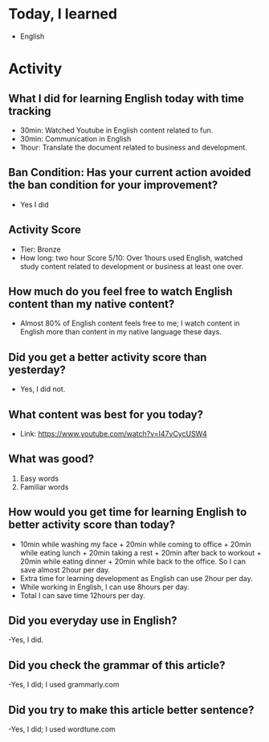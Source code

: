 # Today, I learned 
- English

# Activity
## What I did for learning English today with time tracking
- 30min: Watched Youtube in English content related to fun.
- 30min: Communication in English
- 1hour: Translate the document related to business and development.
 
## Ban Condition: Has your current action avoided the ban condition for your improvement?
- Yes I did

## Activity Score
- Tier: Bronze
- How long: two hour
Score 5/10: Over 1hours used English, watched study content related to development or business at least one over.

## How much do you feel free to watch English content than my native content?
- Almost 80% of English content feels free to me; I watch content in English more than content in my native language these days.

## Did you get a better activity score than yesterday?
- Yes, I did not.

## What content was best for you today?
- Link: https://www.youtube.com/watch?v=I47vCycUSW4

## What was good?
1. Easy words
2. Familiar words

## How would you get time for learning English to better activity score than today?
- 10min while washing my face + 20min while coming to office + 20min while eating lunch + 20min taking a rest + 20min after back to workout + 20min while eating dinner + 20min while back to the office. So I can save almost 2hour per day.
- Extra time for learning development as English can use 2hour per day.
- While working in English, I can use 8hours per day.
- Total I can save time 12hours per day.

## Did you everyday use in English?
-Yes, I did.

## Did you check the grammar of this article?
-Yes, I did; I used grammarly.com 

## Did you try to make this article better sentence?
-Yes, I did; I used wordtune.com
